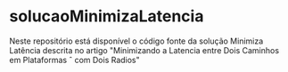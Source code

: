 # solucaoMinimizaLatencia
Neste repositório está disponível o código fonte da solução Minimiza Latência descrita no artigo "Minimizando a Latencia entre Dois Caminhos em Plataformas ˆ com Dois Radios"
